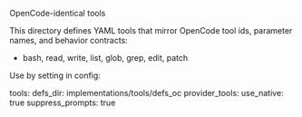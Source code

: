 OpenCode-identical tools

This directory defines YAML tools that mirror OpenCode tool ids, parameter names, and behavior contracts:
 - bash, read, write, list, glob, grep, edit, patch

Use by setting in config:

tools:
  defs_dir: implementations/tools/defs_oc
provider_tools:
  use_native: true
  suppress_prompts: true



